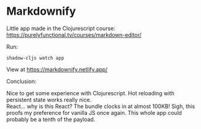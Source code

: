 # Markdownify

Little app made in the Clojurescript course: https://purelyfunctional.tv/courses/markdown-editor/

Run:

```
shadow-cljs watch app
```

View at https://markdownify.netlify.app/


Conclusion:

Nice to get some experience with Clojurescript. Hot reloading with persistent state works really nice.  
React... why is this React? The bundle clocks in at almost 100KB! Sigh, this proofs my preference for vanilla JS once again.
This whole app could probably be a tenth of the payload.
